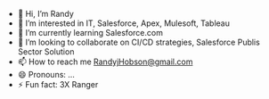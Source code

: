 - 👋 Hi, I’m Randy
- 👀 I’m interested in IT, Salesforce, Apex, Mulesoft, Tableau 
- 🌱 I’m currently learning Salesforce.com
- 💞️ I’m looking to collaborate on CI/CD strategies, Salesforce Publis Sector Solution
- 📫 How to reach me RandyjHobson@gmail.com 
- 😄 Pronouns: ...
- ⚡ Fun fact: 3X Ranger 

<!---
tpzhob1/tpzhob1 is a ✨ special ✨ repository because its `README.md` (this file) appears on your GitHub profile.
You can click the Preview link to take a look at your changes.
--->
